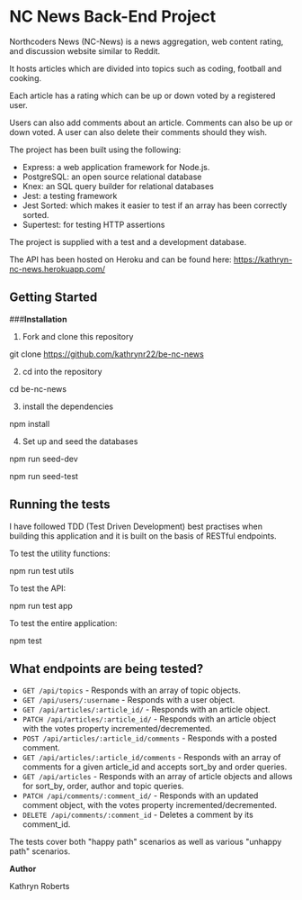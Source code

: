 # NC News Back-End Project

Northcoders News (NC-News) is a news aggregation, web content rating, and discussion website similar to Reddit.

It hosts articles which are divided into topics such as coding, football and cooking.

Each article has a rating which can be up or down voted by a registered user.

Users can also add comments about an article. Comments can also be up or down voted. A user can also delete their comments should they wish.

The project has been built using the following:

- Express: a web application framework for Node.js.
- PostgreSQL: an open source relational database
- Knex: an SQL query builder for relational databases
- Jest: a testing framework
- Jest Sorted: which makes it easier to test if an array has been correctly sorted.
- Supertest: for testing HTTP assertions

The project is supplied with a test and a development database.

The API has been hosted on Heroku and can be found here: https://kathryn-nc-news.herokuapp.com/

## Getting Started

###**Installation**

1. Fork and clone this repository

git clone https://github.com/kathrynr22/be-nc-news

2. cd into the repository

cd be-nc-news

3. install the dependencies

npm install

4. Set up and seed the databases

npm run seed-dev

npm run seed-test

## Running the tests

I have followed TDD (Test Driven Development) best practises when building this application and it is built on the basis of RESTful endpoints.

To test the utility functions:

npm run test utils

To test the API:

npm run test app

To test the entire application:

npm test

## What endpoints are being tested?

- `GET /api/topics` - Responds with an array of topic objects.
- `GET /api/users/:username` - Responds with a user object.
- `GET /api/articles/:article_id/` - Responds with an article object.
- `PATCH /api/articles/:article_id/` - Responds with an article object with the votes property incremented/decremented.
- `POST /api/articles/:article_id/comments` - Responds with a posted comment.
- `GET /api/articles/:article_id/comments` - Responds with an array of comments for a given article_id and accepts sort_by and order queries.
- `GET /api/articles` - Responds with an array of article objects and allows for sort_by, order, author and topic queries.
- `PATCH /api/comments/:comment_id/` - Responds with an updated comment object, with the votes property incremented/decremented.
- `DELETE /api/comments/:comment_id` - Deletes a comment by its comment_id.

The tests cover both "happy path" scenarios as well as various "unhappy path" scenarios.

**Author**

Kathryn Roberts
